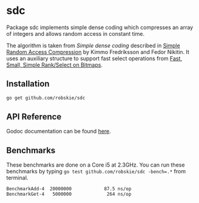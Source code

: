 # sdc

Package sdc implements simple dense coding which compresses an array of integers
and allows random access in constant time.

The algorithm is taken from *Simple dense coding* described in [Simple
Random Access Compression][1] by Kimmo Fredriksson and Fedor Nikitin. It
uses an auxiliary structure to support fast select operations from [Fast,
Small, Simple Rank/Select on Bitmaps][2].

[1]: http://cs.uef.fi/~fredriks/pub/papers/fi09.pdf
[2]: http://dcc.uchile.cl/~gnavarro/ps/sea12.1.pdf

## Installation
```sh
go get github.com/robskie/sdc
```

## API Reference

Godoc documentation can be found [here][3].

[3]:https://godoc.org/github.com/robskie/sdc

## Benchmarks

These benchmarks are done on a Core i5 at 2.3GHz. You can run these benchmarks
by typing ```go test github.com/robskie/sdc -bench=.*``` from terminal.

```
BenchmarkAdd-4  20000000            87.5 ns/op
BenchmarkGet-4   5000000             264 ns/op
```
